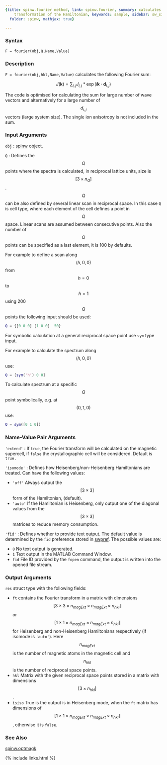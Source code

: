 ```yaml
---
{title: spinw.fourier method, link: spinw.fourier, summary: calculates the Fourier
    transformation of the Hamiltonian, keywords: sample, sidebar: sw_sidebar, permalink: spinw_fourier,
  folder: spinw, mathjax: true}

---
```

  
### Syntax
  
`F = fourier(obj,Q,Name,Value)`
  
### Description
  
`F = fourier(obj,hkl,Name,Value)` calculates the following Fourier sum:
 
$$J(\mathbf{k}) = \sum_{i,j} J_{i,j} * \exp(i \mathbf{k}\cdot \mathbf{d}_{i,j})$$
 
The code is optimised for calculating the sum for large number of wave
vectors and alternatively for a large number of $$d_{i,j}$$ vectors (large
system size). The single ion anisotropy is not included in the sum.
  
### Input Arguments
  
`obj`
: [spinw](spinw) object.
  
`Q`
: Defines the $$Q$$ points where the spectra is calculated, in reciprocal
  lattice units, size is $$[3\times n_{Q}]$$. $$Q$$ can be also defined by
  several linear scan in reciprocal space. In this case `Q` is cell type,
  where each element of the cell defines a point in $$Q$$ space. Linear scans
  are assumed between consecutive points. Also the number of $$Q$$ points can
  be specified as a last element, it is 100 by defaults. 
    
  For example to define a scan along $$(h,0,0)$$ from $$h=0$$ to $$h=1$$ using
  200 $$Q$$ points the following input should be used:
  ```matlab
  Q = {[0 0 0] [1 0 0]  50}
  ```
 
  For symbolic calculation at a general reciprocal space point use `sym`
  type input. 
 
  For example to calculate the spectrum along $$(h,0,0)$$ use:
  ```matlab
  Q = [sym('h') 0 0]
  ```
  To calculate spectrum at a specific $$Q$$ point symbolically, e.g. at
  $$(0,1,0)$$ use:
  ```matlab
  Q = sym([0 1 0])
  ```
  
### Name-Value Pair Arguments
  
`'extend'`
: If `true`, the Fourier transform will be calculated on the
  magnetic supercell, if `false` the crystallographic cell will
  be considered. Default is `true.`
  
`'isomode'`
: Defines how Heisenberg/non-Heisenberg Hamiltonians are
  treated. Can have the following values:
  * `'off'`   Always output the $$[3\times 3]$$ form of the
              Hamiltonian, (default).
  * `'auto'`  If the Hamiltonian is Heisenberg, only output
              one of the diagonal values from the $$[3\times 3]$$
              matrices to reduce memory consumption.
  
`'fid'`
: Defines whether to provide text output. The default value is determined
  by the `fid` preference stored in [swpref](swpref). The possible values are:
  * `0`   No text output is generated.
  * `1`   Text output in the MATLAB Command Window.
  * `fid` File ID provided by the `fopen` command, the output is written
          into the opened file stream.
  
### Output Arguments
  
`res` struct type with the following fields:
* `ft`        contains the Fourier transform in a matrix with dimensions
              $$[3\times 3\times n_{magExt}\times n_{magExt}\times
              n_{hkl}]$$ or $$[1\times 1\times n_{magExt}\times n_{magExt}\times n_{hkl}]$$
              for Heisenberg and non-Heisenberg Hamiltonians respectively
              (if isomode is `'auto'`). Here $$n_{magExt}$$ is the number of
              magnetic atoms in the magnetic cell and $$n_{hkl}$$ is the number
              of reciprocal space points.
* `hkl`       Matrix with the given reciprocal space points stored in a
              matrix with dimensions $$[3\times n_{hkl}]$$.
* `isiso`     True is the output is in Heisenberg mode, when the `ft`
              matrix has dimensions of $$[1\times 1\times n_{magExt}\times n_{magExt}\times n_{hkl}]$$,
              otherwise it is `false`.
  
### See Also
  
[spinw.optmagk](spinw_optmagk)
 

{% include links.html %}
